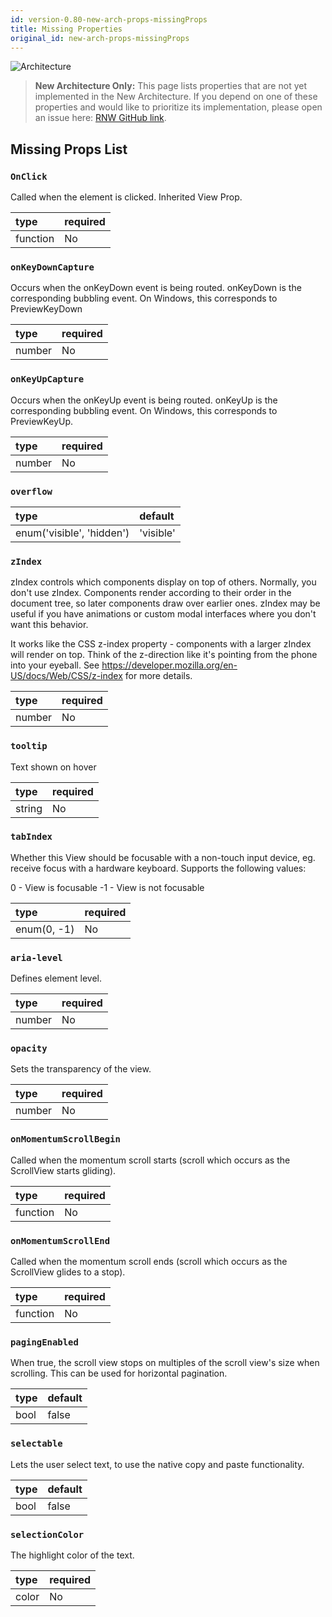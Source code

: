 ```yaml
---
id: version-0.80-new-arch-props-missingProps
title: Missing Properties
original_id: new-arch-props-missingProps
---
```


![Architecture](https://img.shields.io/badge/architecture-new_only-green)

> **New Architecture Only:** This page lists properties that are not yet implemented in the New Architecture. If you depend on one of these properties and would like to prioritize its implementation, please open an issue here: [RNW GitHub link](https://github.com/microsoft/react-native-windows/issues).

## Missing Props List

### `OnClick`

Called when the element is clicked. Inherited View Prop.

| type | required |
|:--|:--|
| function | No |

### `onKeyDownCapture`

Occurs when the onKeyDown event is being routed. onKeyDown is the corresponding bubbling event. On Windows, this corresponds to PreviewKeyDown

| type | required |
|:--|:--|
| number | No |

### `onKeyUpCapture`

Occurs when the onKeyUp event is being routed. onKeyUp is the corresponding bubbling event. On Windows, this corresponds to PreviewKeyUp.

| type | required |
|:--|:--|
| number | No |

### `overflow`

| type | default |
|:--|:--|
| enum('visible', 'hidden') | 'visible' |

### `zIndex`

zIndex controls which components display on top of others. Normally, you don't use zIndex. Components render according to their order in the document tree, so later components draw over earlier ones. zIndex may be useful if you have animations or custom modal interfaces where you don't want this behavior.

It works like the CSS z-index property - components with a larger zIndex will render on top. Think of the z-direction like it's pointing from the phone into your eyeball. See https://developer.mozilla.org/en-US/docs/Web/CSS/z-index for more details.

| type | required |
|:--|:--|
| number | No |

### `tooltip`

Text shown on hover

| type | required |
|:--|:--|
| string | No |

### `tabIndex`

Whether this View should be focusable with a non-touch input device, eg. receive focus with a hardware keyboard. Supports the following values:

0 - View is focusable
-1 - View is not focusable

| type | required |
|:--|:--|
| enum(0, -1) | No |

### `aria-level`

Defines element level.

| type | required |
|:--|:--|
| number | No |

### `opacity`

Sets the transparency of the view.

| type | required |
|:--|:--|
| number | No |

### `onMomentumScrollBegin`

Called when the momentum scroll starts (scroll which occurs as the ScrollView starts gliding).

| type | required |
|:--|:--|
| function | No |

### `onMomentumScrollEnd`

Called when the momentum scroll ends (scroll which occurs as the ScrollView glides to a stop).

| type | required |
|:--|:--|
| function | No |

### `pagingEnabled`

When true, the scroll view stops on multiples of the scroll view's size when scrolling. This can be used for horizontal pagination.

| type | default |
|:--|:--|
| bool | false |

### `selectable`

Lets the user select text, to use the native copy and paste functionality.

| type | default |
|:--|:--|
| bool | false |

### `selectionColor`

The highlight color of the text.

| type | required |
|:--|:--|
| color | No |